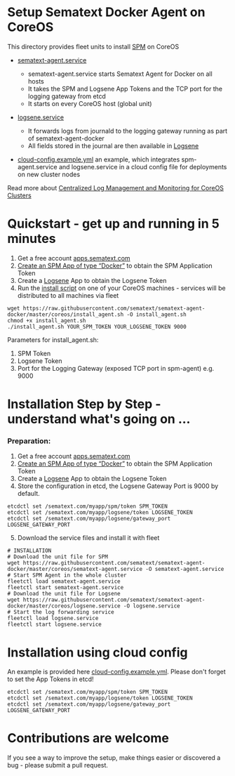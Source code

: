 # Setup Sematext Docker Agent on CoreOS

This directory provides fleet units to install [SPM](http://sematext.com/spm/integrations/coreos-monitoring.html) on CoreOS
- [sematext-agent.service](https://github.com/sematext/sematext-agent-docker/blob/master/coreos/sematext-agent.service)

	- sematext-agent.service starts Sematext Agent for Docker on all hosts 
	- It takes the SPM and Logsene App Tokens and the TCP port for the logging gateway from etcd
	- It starts on every CoreOS host (global unit)
	
- [logsene.service](https://github.com/sematext/sematext-agent-docker/blob/master/coreos/spm-agent.service)

	- It forwards logs from journald to the logging gateway running as part of sematext-agent-docker
	- All fields stored in the journal are then available in [Logsene](http://www.sematext.com/logsene/index.html)
	
- [cloud-config.example.yml](https://github.com/sematext/sematext-agent-docker/blob/master/coreos/cloud-config.example.yml) an example, which integrates spm-agent.service and logsene.service in a cloud config file for deployments on new cluster nodes

Read more about [Centralized Log Management and Monitoring for CoreOS Clusters](http://blog.sematext.com/2015/07/21/coreos-clusters-centralized-log-management-and-monitoring/)  


# Quickstart - get up and running in 5 minutes

1. Get a free account [apps.sematext.com](https://apps.sematext.com/users-web/register.do)  
2. [Create an SPM App of type “Docker”](https://apps.sematext.com/spm-reports/registerApplication.do) to obtain the SPM Application Token
3. Create a [Logsene](http://www.sematext.com/logsene/) App to obtain the Logsene Token
4. Run the [install script](https://github.com/sematext/sematext-agent-docker/blob/master/coreos/install_agent.sh) on one of your CoreOS machines - services will be distributed to all machines via fleet

```
wget https://raw.githubusercontent.com/sematext/sematext-agent-docker/master/coreos/install_agent.sh -O install_agent.sh
chmod +x install_agent.sh
./install_agent.sh YOUR_SPM_TOKEN YOUR_LOGSENE_TOKEN 9000
```

Parameters for install_agent.sh:

1. SPM Token
2. Logsene Token
3. Port for the Logging Gateway (exposed TCP port in spm-agent) e.g. 9000

# Installation Step by Step - understand what's going on ...

### Preparation:

1. Get a free account [apps.sematext.com](https://apps.sematext.com/users-web/register.do)  
2. [Create an SPM App of type “Docker”](https://apps.sematext.com/spm-reports/registerApplication.do) to obtain the SPM Application Token
3. Create a [Logsene](http://www.sematext.com/logsene/) App to obtain the Logsene Token
4. Store the configuration in etcd, the Logsene Gateway Port is 9000 by default. 

```
etcdctl set /sematext.com/myapp/spm/token SPM_TOKEN
etcdctl set /sematext.com/myapp/logsene/token LOGSENE_TOKEN
etcdctl set /sematext.com/myapp/logsene/gateway_port LOGSENE_GATEWAY_PORT
```

5. Download the service files and install it with fleet

```
# INSTALLATION
# Download the unit file for SPM
wget https://raw.githubusercontent.com/sematext/sematext-agent-docker/master/coreos/sematext-agent.service -O sematext-agent.service
# Start SPM Agent in the whole cluster
fleetctl load sematext-agent.service
fleetctl start sematext-agent.service
# Download the unit file for Logsene
wget https://raw.githubusercontent.com/sematext/sematext-agent-docker/master/coreos/logsene.service -O logsene.service
# Start the log forwarding service
fleetctl load logsene.service
fleetctl start logsene.service
```

# Installation using cloud config

An example is provided here [cloud-config.example.yml](https://github.com/sematext/sematext-agent-docker/blob/master/coreos/cloud-config.example.yml). Please don't forget to set the App Tokens in etcd!

```
etcdctl set /sematext.com/myapp/spm/token SPM_TOKEN
etcdctl set /sematext.com/myapp/logsene/token LOGSENE_TOKEN
etcdctl set /sematext.com/myapp/logsene/gateway_port LOGSENE_GATEWAY_PORT
```

# Contributions are welcome

If you see a way to improve the setup, make things easier or discovered a bug - please submit a pull request.  



